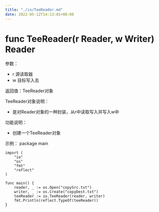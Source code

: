 ```yaml
---
title: "./io/TeeReader.md"
date: 2022-05-12T14:13:01+08:00
---
```

# func TeeReader(r Reader, w Writer) Reader

参数：
- r 源读取器
- w 目标写入去

返回值：TeeReader对象

TeeReader对象说明：
- 是对Reader对象的一种封装，从r中读取写入并写入w中

功能说明：
- 创建一个TeeReader对象

示例：
  package main
	
	import (
		"io"
		"os"
		"fmt"
		"reflect"
	)
	
	func main() {
		reader, _ := os.Open("copySrc.txt")
		writer, _ := os.Create("copyDest.txt")
		teeReader := io.TeeReader(reader, writer)
		fmt.Println(reflect.TypeOf(teeReader))
	}
